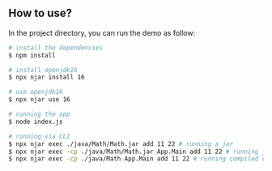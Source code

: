 ## How to use?

In the project directory, you can run the demo as follow:

```bash
# install the dependencies
$ npm install

# install openjdk16
$ npx njar install 16

# use openjdk16
$ npx njar use 16

# running the app
$ node index.js

# running via CLI
$ npx njar exec ./java/Math/Math.jar add 11 22 # running a jar
$ npx njar exec -cp ./java/Math/Math.jar App.Main add 11 22 # running jar files with cp
$ npx njar exec -cp ./java/Math App.Main add 11 22 # running compiled classes with cp
```

